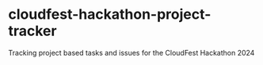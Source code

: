 # cloudfest-hackathon-project-tracker
Tracking project based tasks and issues for the CloudFest Hackathon 2024
